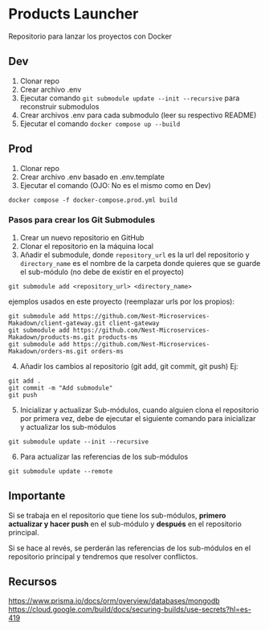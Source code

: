 # Products Launcher

Repositorio para lanzar los proyectos con Docker

## Dev

1. Clonar repo
2. Crear archivo .env
3. Ejecutar comando `git submodule update --init --recursive` para reconstruir submodulos
4. Crear archivos .env para cada submodulo (leer su respectivo README)
3. Ejecutar el comando `docker compose up --build`

## Prod

1. Clonar repo
2. Crear archivo .env basado en .env.template
3. Ejecutar el comando (OJO: No es el mismo como en Dev)
```
docker compose -f docker-compose.prod.yml build
```

### Pasos para crear los Git Submodules


1. Crear un nuevo repositorio en GitHub
2. Clonar el repositorio en la máquina local
3. Añadir el submodule, donde `repository_url` es la url del repositorio y `directory_name` es el nombre de la carpeta donde quieres que se guarde el sub-módulo (no debe de existir en el proyecto)
```
git submodule add <repository_url> <directory_name>
```

ejemplos usados en este proyecto (reemplazar urls por los propios):
```
git submodule add https://github.com/Nest-Microservices-Makadown/client-gateway.git client-gateway
git submodule add https://github.com/Nest-Microservices-Makadown/products-ms.git products-ms
git submodule add https://github.com/Nest-Microservices-Makadown/orders-ms.git orders-ms
```


4. Añadir los cambios al repositorio (git add, git commit, git push)
Ej:
```
git add .
git commit -m "Add submodule"
git push
```
5. Inicializar y actualizar Sub-módulos, cuando alguien clona el repositorio por primera vez, debe de ejecutar el siguiente comando para inicializar y actualizar los sub-módulos
```
git submodule update --init --recursive
```
6. Para actualizar las referencias de los sub-módulos
```
git submodule update --remote
```


## Importante
Si se trabaja en el repositorio que tiene los sub-módulos, **primero actualizar y hacer push** en el sub-módulo y **después** en el repositorio principal. 

Si se hace al revés, se perderán las referencias de los sub-módulos en el repositorio principal y tendremos que resolver conflictos.


## Recursos

https://www.prisma.io/docs/orm/overview/databases/mongodb
https://cloud.google.com/build/docs/securing-builds/use-secrets?hl=es-419


